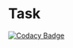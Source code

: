 # Task
[![Codacy Badge](https://api.codacy.com/project/badge/Grade/75da43d9343849da992be2e8429609e6)](https://app.codacy.com/manual/99002573/Task?utm_source=github.com&utm_medium=referral&utm_content=99002573/Task&utm_campaign=Badge_Grade_Dashboard)